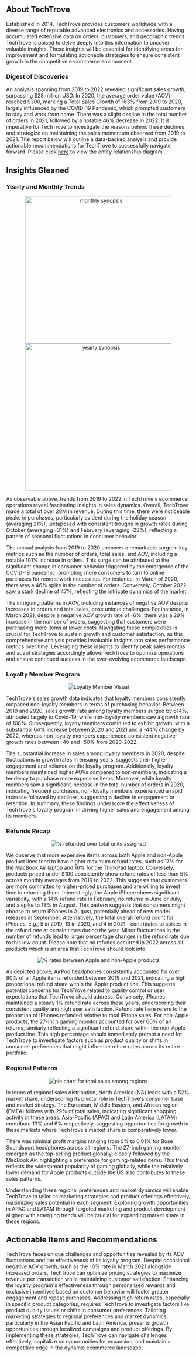 ## About TechTrove

Established in 2014, TechTrove provides customers worldwide with a diverse range of reputable advanced electronics and accessories. Having accumulated extensive data on orders, customers, and geographic trends, TechTrove is poised to delve deeply into this information to uncover valuable insights. These insights will be essential for identifying areas for improvement and formulating actionable strategies to ensure consistent growth in the competitive e-commerce environment.

### Digest of Discoveries

An analysis spanning from 2019 to 2022 revealed significant sales growth, surpassing $28 million USD. In 2020, the average order value (AOV) reached $300, marking a Total Sales Growth of 163% from 2019 to 2020, largely influenced by the COVID-19 Pandemic, which prompted customers to stay and work from home. There was a slight decline in the total number of orders in 2021, followed by a notable 46% decrease in 2022. It is imperative for TechTrove to investigate the reasons behind these declines and strategize on maintaining the sales momentum observed from 2019 to 2021. The report below will outline a data-backed analysis and provide actionable recommendations for TechTrove to successfully navigate forward. Please click [here](images/TechTrove_ERD.png) to view the entity relationship diagram. 

## Insights Gleaned

### Yearly and Monthly Trends

<p align="center">
  <img src="images/Monthly_Growth_Rates.png" width="400" alt="monthly synopsis">
  <img src="images/Yearly_Growth_Trends.png" width="400" alt="yearly synopsis">
</p>

As observable above, trends from 2019 to 2022 in TechTrove's ecommerce operations reveal fascinating insights in sales dynamics. Overall, TechTrove made a total of over 28M in revenue. During this time, there were noticeable peaks in purchases, particularly evident during the holiday season (averaging 21%), juxtaposed with consistent troughs in growth rates during October (averaging -31%) and February (averaging -23%), reflecting a pattern of seasonal fluctuations in consumer behavior.

The annual analysis from 2019 to 2020 uncovers a remarkable surge in key metrics such as the number of orders, total sales, and AOV, including a notable 101% increase in orders. This surge can be attributed to the significant change in consumer behavior triggered by the emergence of the COVID-19 pandemic, prompting more consumers to turn to online purchases for remote work necessities. For instance, in March of 2020, there was a 46% spike in the number of orders. Conversely, October 2022 saw a stark decline of 47%, reflecting the intricate dynamics of the market.

The intriguing patterns in AOV, including instances of negative AOV despite increases in orders and total sales, pose unique challenges. For instance, in March 2021, despite a negative AOV growth rate of -6%, there was a 29% increase in the number of orders, suggesting that customers were purchasing more items at lower costs. 
Navigating these complexities is crucial for TechTrove to sustain growth and customer satisfaction, as this comprehensive analysis provides invaluable insights into sales performance metrics over time. Leveraging these insights to identify peak sales months and adapt strategies accordingly allows TechTrove to optimize operations and ensure continued success in the ever-evolving ecommerce landscape.

### Loyalty Member Program
<p align="center">
  <img src="images/Loyalty_Program_Visual.png" alt="Loyalty Member Visual">
</p>

TechTrove's sales growth data indicates that loyalty members consistently outpaced non-loyalty members in terms of purchasing behavior. Between 2019 and 2020, sales growth rate among loyalty members surged by 614%, attributed largely to Covid-19, while non-loyalty members saw a growth rate of 108%. Subsequently, loyalty members continued to exhibit growth, with a substantial 64% increase between 2020 and 2021 and a -44% change by 2022, whereas non-loyalty members experienced consistent negative growth rates between -40 and -50% from 2020-2022. 

The substantial increase in sales among loyalty members in 2020, despite fluctuations in growth rates in ensuing years, suggests their higher engagement and reliance on the loyalty program. Additionally, loyalty members maintained higher AOVs compared to non-members, indicating a tendency to purchase more expensive items. Moreover, while loyalty members saw a significant increase in the total number of orders in 2020, indicating frequent purchases, non-loyalty members experienced a rapid increase followed by declines, suggesting a decline in engagement or retention. In summary, these findings underscore the effectiveness of TechTrove's loyalty program in driving higher sales and engagement among its members.

### Refunds Recap
<p align="center">
  <img src="images/Refund_Avg.png" alt="% refunded over total units assigned">
</p>

We observe that more expensive items across both Apple and non-Apple product lines tend to have higher maximum refund rates, such as 17% for the MacBook Air laptop and 16% for the ThinkPad laptop. Conversely, products priced under $100 consistently show refund rates of less than 5% across monthly averages from 2019 to 2022. This suggests that customers are more committed to higher-priced purchases and are willing to invest time in returning them.
Interestingly, the Apple iPhone shows significant variability, with a 14% refund rate in February, no returns in June or July, and a spike to 18% in August. This pattern suggests that consumers might choose to return iPhones in August, potentially ahead of new model releases in September. Alternatively, the total overall refund count for iPhones, e.g., 5 in 2019, 13 in 2020, and 4 in 2021—contributes to spikes in the refund rate at certain times during the year. Minor fluctuations in the number of refunds lead to larger percentage changes in the refund rate due to this low count.
Please note that no refunds occurred in 2022 across all products which is an area that TechTrove should look into. 

<p align="center">
  <img src="images/Refund_Rate.png" alt="% rates between Apple and non-Apple products">
</p>

As depicted above, AirPod headphones consistently accounted for over 80% of all Apple items refunded between 2019 and 2021, indicating a high proportional refund share within the Apple product line. This suggests potential concerns for TechTrove related to quality control or user expectations that TechTrove should address. Conversely, iPhones maintained a steady 1% refund rate across these years, underscoring their consistent quality and high user satisfaction. Refund rate here refers to the proportion of iPhones refunded relative to total iPhone sales. For non-Apple products, the 27-inch gaming monitor accounted for over 60% of all returns, similarly reflecting a significant refund share within the non-Apple product line. This high percentage should immediately prompt a need for TechTrove to investigate factors such as product quality or shifts in consumer preferences that might influence return rates across its entire portfolio.

### Regional Patterns

<p align="center">
  <img src="images/Regional_Pie_Chart.png" alt="pie chart for total sales among regions">
</p>

In terms of regional sales distribution, North America (NA) leads with a 52% market share, underscoring its pivotal role in TechTrove's consumer base and market strategy. The European, Middle Eastern, and African region (EMEA) follows with 29% of total sales, indicating significant shopping activity in these areas. Asia-Pacific (APAC) and Latin America (LATAM) contribute 13% and 6% respectively, suggesting opportunities for growth in these markets where TechTrove's market share is comparatively lower.

There was minimal profit margins ranging from 0% to 0.01% for Bose Soundsport headphones across all regions. The 27-inch gaming monitor emerged as the top-selling product globally, closely followed by the MacBook Air, highlighting a preference for gaming-related items. This trend reflects the widespread popularity of gaming globally, while the relatively lower demand for Apple products outside the US also contributes to these sales patterns.

Understanding these regional preferences and market dynamics will enable TechTrove to tailor its marketing strategies and product offerings effectively, maximizing sales potential in each segment. Exploring growth opportunities in APAC and LATAM through targeted marketing and product development aligned with emerging trends will be crucial for expanding market share in these regions.

## Actionable Items and Recommendations 

TechTrove faces unique challenges and opportunities revealed by its AOV fluctuations and the effectiveness of its loyalty program. Despite occasional negative AOV growth, such as the -6% rate in March 2021 alongside increased orders, TechTrove can optimize pricing strategies to maximize revenue per transaction while maintaining customer satisfaction. Enhancing the loyalty program's effectiveness through personalized rewards and exclusive incentives based on customer behavior will foster greater engagement and repeat purchases. Addressing high return rates, especially in specific product categories, requires TechTrove to investigate factors like product quality issues or shifts in consumer preferences. Tailoring marketing strategies to regional preferences and market dynamics, particularly in the Asian Pacific and Latin America, presents growth opportunities through localized campaigns and product offerings. By implementing these strategies, TechTrove can navigate challenges effectively, capitalize on opportunities for expansion, and maintain a competitive edge in the dynamic ecommerce landscape.

